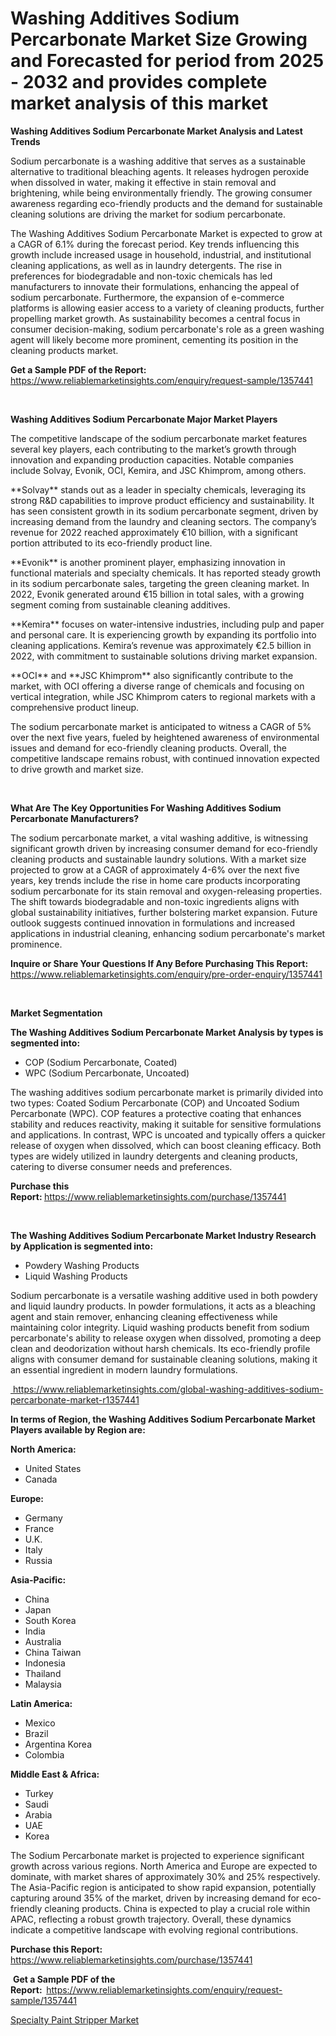 <p><h1>Washing Additives Sodium Percarbonate Market Size Growing and Forecasted for period from 2025 - 2032 and provides complete market analysis of this market</h1></p><p><strong>Washing Additives Sodium Percarbonate Market Analysis and Latest Trends</strong></p>
<p><p>Sodium percarbonate is a washing additive that serves as a sustainable alternative to traditional bleaching agents. It releases hydrogen peroxide when dissolved in water, making it effective in stain removal and brightening, while being environmentally friendly. The growing consumer awareness regarding eco-friendly products and the demand for sustainable cleaning solutions are driving the market for sodium percarbonate.</p><p>The Washing Additives Sodium Percarbonate Market is expected to grow at a CAGR of 6.1% during the forecast period. Key trends influencing this growth include increased usage in household, industrial, and institutional cleaning applications, as well as in laundry detergents. The rise in preferences for biodegradable and non-toxic chemicals has led manufacturers to innovate their formulations, enhancing the appeal of sodium percarbonate. Furthermore, the expansion of e-commerce platforms is allowing easier access to a variety of cleaning products, further propelling market growth. As sustainability becomes a central focus in consumer decision-making, sodium percarbonate's role as a green washing agent will likely become more prominent, cementing its position in the cleaning products market.</p></p>
<p><strong>Get a Sample PDF of the Report:&nbsp;</strong> <a href="https://www.reliablemarketinsights.com/enquiry/request-sample/1357441?utm_campaign=3214&utm_medium=2&utm_source=Github&utm_content=ia&utm_term=02042025&utm_id=washing-additives-sodium-percarbonate">https://www.reliablemarketinsights.com/enquiry/request-sample/1357441</a></p>
<p>&nbsp;</p>
<p><strong>Washing Additives Sodium Percarbonate Major Market Players</strong></p>
<p><p>The competitive landscape of the sodium percarbonate market features several key players, each contributing to the market’s growth through innovation and expanding production capacities. Notable companies include Solvay, Evonik, OCI, Kemira, and JSC Khimprom, among others.</p><p>**Solvay** stands out as a leader in specialty chemicals, leveraging its strong R&D capabilities to improve product efficiency and sustainability. It has seen consistent growth in its sodium percarbonate segment, driven by increasing demand from the laundry and cleaning sectors. The company’s revenue for 2022 reached approximately €10 billion, with a significant portion attributed to its eco-friendly product line.</p><p>**Evonik** is another prominent player, emphasizing innovation in functional materials and specialty chemicals. It has reported steady growth in its sodium percarbonate sales, targeting the green cleaning market. In 2022, Evonik generated around €15 billion in total sales, with a growing segment coming from sustainable cleaning additives.</p><p>**Kemira** focuses on water-intensive industries, including pulp and paper and personal care. It is experiencing growth by expanding its portfolio into cleaning applications. Kemira’s revenue was approximately €2.5 billion in 2022, with commitment to sustainable solutions driving market expansion.</p><p>**OCI** and **JSC Khimprom** also significantly contribute to the market, with OCI offering a diverse range of chemicals and focusing on vertical integration, while JSC Khimprom caters to regional markets with a comprehensive product lineup.</p><p>The sodium percarbonate market is anticipated to witness a CAGR of 5% over the next five years, fueled by heightened awareness of environmental issues and demand for eco-friendly cleaning products. Overall, the competitive landscape remains robust, with continued innovation expected to drive growth and market size.</p></p>
<p>&nbsp;</p>
<p><strong>What Are The Key Opportunities For Washing Additives Sodium Percarbonate Manufacturers?</strong></p>
<p><p>The sodium percarbonate market, a vital washing additive, is witnessing significant growth driven by increasing consumer demand for eco-friendly cleaning products and sustainable laundry solutions. With a market size projected to grow at a CAGR of approximately 4-6% over the next five years, key trends include the rise in home care products incorporating sodium percarbonate for its stain removal and oxygen-releasing properties. The shift towards biodegradable and non-toxic ingredients aligns with global sustainability initiatives, further bolstering market expansion. Future outlook suggests continued innovation in formulations and increased applications in industrial cleaning, enhancing sodium percarbonate's market prominence.</p></p>
<p><strong>Inquire or Share Your Questions If Any Before Purchasing This Report:</strong> <a href="https://www.reliablemarketinsights.com/enquiry/pre-order-enquiry/1357441?utm_campaign=3214&utm_medium=2&utm_source=Github&utm_content=ia&utm_term=02042025&utm_id=washing-additives-sodium-percarbonate">https://www.reliablemarketinsights.com/enquiry/pre-order-enquiry/1357441</a></p>
<p>&nbsp;</p>
<p><strong>Market Segmentation</strong></p>
<p><strong>The Washing Additives Sodium Percarbonate Market Analysis by types is segmented into:</strong></p>
<p><ul><li>COP (Sodium Percarbonate, Coated)</li><li>WPC (Sodium Percarbonate, Uncoated)</li></ul></p>
<p><p>The washing additives sodium percarbonate market is primarily divided into two types: Coated Sodium Percarbonate (COP) and Uncoated Sodium Percarbonate (WPC). COP features a protective coating that enhances stability and reduces reactivity, making it suitable for sensitive formulations and applications. In contrast, WPC is uncoated and typically offers a quicker release of oxygen when dissolved, which can boost cleaning efficacy. Both types are widely utilized in laundry detergents and cleaning products, catering to diverse consumer needs and preferences.</p></p>
<p><strong>Purchase this Report:&nbsp;</strong><a href="https://www.reliablemarketinsights.com/purchase/1357441?utm_campaign=3214&utm_medium=2&utm_source=Github&utm_content=ia&utm_term=02042025&utm_id=washing-additives-sodium-percarbonate">https://www.reliablemarketinsights.com/purchase/1357441</a></p>
<p>&nbsp;</p>
<p><strong>The Washing Additives Sodium Percarbonate Market Industry Research by Application is segmented into:</strong></p>
<p><ul><li>Powdery Washing Products</li><li>Liquid Washing Products</li></ul></p>
<p><p>Sodium percarbonate is a versatile washing additive used in both powdery and liquid laundry products. In powder formulations, it acts as a bleaching agent and stain remover, enhancing cleaning effectiveness while maintaining color integrity. Liquid washing products benefit from sodium percarbonate's ability to release oxygen when dissolved, promoting a deep clean and deodorization without harsh chemicals. Its eco-friendly profile aligns with consumer demand for sustainable cleaning solutions, making it an essential ingredient in modern laundry formulations.</p></p>
<p><a href="https://www.reliablemarketinsights.com/global-washing-additives-sodium-percarbonate-market-r1357441?utm_campaign=3214&utm_medium=2&utm_source=Github&utm_content=ia&utm_term=02042025&utm_id=washing-additives-sodium-percarbonate">&nbsp;https://www.reliablemarketinsights.com/global-washing-additives-sodium-percarbonate-market-r1357441</a></p>
<p><strong>In terms of Region, the Washing Additives Sodium Percarbonate Market Players available by Region are:</strong></p>
<p>
    <p> <strong> North America: </strong>
        <ul>
            <li>United States</li>
            <li>Canada</li>
        </ul>
        </p> 
    <p> <strong> Europe: </strong>
        <ul>
            <li>Germany</li>
            <li>France</li>
            <li>U.K.</li>
            <li>Italy</li>
            <li>Russia</li>
        </ul>
        </p> 
    <p> <strong> Asia-Pacific: </strong>
        <ul>
            <li>China</li>
            <li>Japan</li>
            <li>South Korea</li>
            <li>India</li>
            <li>Australia</li>
            <li>China Taiwan</li>
            <li>Indonesia</li>
            <li>Thailand</li>
            <li>Malaysia</li>
        </ul>
        </p> 
    <p> <strong> Latin America: </strong>
        <ul>
            <li>Mexico</li>
            <li>Brazil</li>
            <li>Argentina Korea</li>
            <li>Colombia</li>
        </ul>
        </p> 
    <p> <strong> Middle East & Africa: </strong>
        <ul>
            <li>Turkey</li>
            <li>Saudi</li>
            <li>Arabia</li>
            <li>UAE</li>
            <li>Korea</li>
        </ul>
    </p>
    </p>
<p><p>The Sodium Percarbonate market is projected to experience significant growth across various regions. North America and Europe are expected to dominate, with market shares of approximately 30% and 25% respectively. The Asia-Pacific region is anticipated to show rapid expansion, potentially capturing around 35% of the market, driven by increasing demand for eco-friendly cleaning products. China is expected to play a crucial role within APAC, reflecting a robust growth trajectory. Overall, these dynamics indicate a competitive landscape with evolving regional contributions.</p></p>
<p><strong>Purchase this Report: </strong><a href="https://www.reliablemarketinsights.com/purchase/1357441?utm_campaign=3214&utm_medium=2&utm_source=Github&utm_content=ia&utm_term=02042025&utm_id=washing-additives-sodium-percarbonate">https://www.reliablemarketinsights.com/purchase/1357441</a></p>
<p>&nbsp;<strong>Get a Sample PDF of the Report:&nbsp;&nbsp;</strong><a href="https://www.reliablemarketinsights.com/enquiry/request-sample/1357441?utm_campaign=3214&utm_medium=2&utm_source=Github&utm_content=ia&utm_term=02042025&utm_id=washing-additives-sodium-percarbonate">https://www.reliablemarketinsights.com/enquiry/request-sample/1357441</a></p>
<p><strong></strong></p>
<p><p><a href="https://github.com/saeiddaemo/Market-Research-Report-List-1/blob/main/specialty-paint-stripper-market.md?utm_campaign=3214&utm_medium=2&utm_source=Github&utm_content=ia&utm_term=02042025&utm_id=washing-additives-sodium-percarbonate">Specialty Paint Stripper Market</a></p></p>